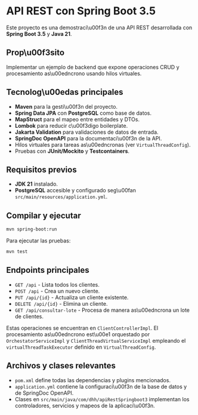 # API REST con Spring Boot 3.5

Este proyecto es una demostraci\u00f3n de una API REST desarrollada con **Spring Boot 3.5** y **Java 21**.

## Prop\u00f3sito

Implementar un ejemplo de backend que expone operaciones CRUD y procesamiento as\u00edncrono usando hilos virtuales.

## Tecnolog\u00edas principales

- **Maven** para la gesti\u00f3n del proyecto.
- **Spring Data JPA** con **PostgreSQL** como base de datos.
- **MapStruct** para el mapeo entre entidades y DTOs.
- **Lombok** para reducir c\u00f3digo boilerplate.
- **Jakarta Validation** para validaciones de datos de entrada.
- **SpringDoc OpenAPI** para la documentaci\u00f3n de la API.
- Hilos virtuales para tareas as\u00edncronas (ver `VirtualThreadConfig`).
- Pruebas con **JUnit/Mockito** y **Testcontainers**.

## Requisitos previos

- **JDK 21** instalado.
- **PostgreSQL** accesible y configurado seg\u00fan `src/main/resources/application.yml`.

## Compilar y ejecutar

```bash
mvn spring-boot:run
```

Para ejecutar las pruebas:

```bash
mvn test
```

## Endpoints principales

- `GET /api` - Lista todos los clientes.
- `POST /api` - Crea un nuevo cliente.
- `PUT /api/{id}` - Actualiza un cliente existente.
- `DELETE /api/{id}` - Elimina un cliente.
- `GET /api/consultar-lote` - Procesa de manera as\u00edncrona un lote de clientes.

Estas operaciones se encuentran en `ClientControllerImpl`. El procesamiento as\u00edncrono est\u00e1 orquestado por `OrchestatorServiceImpl` y `ClientThreadVirtualServiceImpl` empleando el `virtualThreadTaskExecutor` definido en `VirtualThreadConfig`.

## Archivos y clases relevantes

- `pom.xml` define todas las dependencias y plugins mencionados.
- `application.yml` contiene la configuraci\u00f3n de la base de datos y de SpringDoc OpenAPI.
- Clases en `src/main/java/com/dhh/apiRestSpringboot3` implementan los controladores, servicios y mapeos de la aplicaci\u00f3n.


